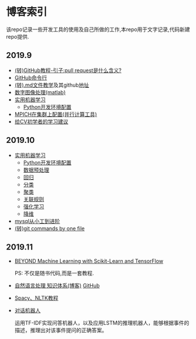 # 博客索引
  
该repo记录一些开发工具的使用及自己所做的工作,本repo用于文字记录,代码新建repo提供.

## 2019.9
* [(转)GitHub教程-引子:pull request是什么含义?](https://github.com/hanxinle/blog/blob/master/articles/github-what%20is%20pull%20request.md)
* [GitHub命令行](https://github.com/hanxinle/blog/blob/master/articles/github_comands.md)
* [(转).md文件教学](https://blog.csdn.net/kaitiren/article/details/38513715)及其github[地址](https://github.com/guodongxiaren/README)
* [数字图像处理(matlab)](https://github.com/hanxinle/matlab_image_processing)
* [实用机器学习](https://github.com/hanxinle/practical_machine_learning)
  * [Python开发环境配置](https://github.com/hanxinle/practical_machine_learning/blob/master/0_Get_Start/start_with_python.md)
* [MPICH在集群上配置(并行计算工具)](https://www.cnblogs.com/hanxinle/p/7688753.html)
* [给CV初学者的学习建议](https://github.com/hanxinle/blog/blob/master/articles/live_record_advice_for_cv_beginner.md)


## 2019.10

* [实用机器学习](https://github.com/hanxinle/practical_machine_learning)
  * [Python开发环境配置](https://github.com/hanxinle/practical_machine_learning/blob/master/0_Get_Start/start_with_python.md)
  * [数据预处理](https://github.com/hanxinle/practical_machine_learning/tree/master/1_Data_Processing)
  * [回归](https://gihub.com/hanxinle/practical_machine_learning/tree/master/2_Regression)
  * [分类](https://github.com/hanxinle/practical_machine_learning/tree/master/3_Classification)
  * [聚类](https://github.com/hanxinle/practical_machine_learning/tree/master/4_Clustering)
  * [关联规则](https://github.com/hanxinle/practical_machine_learning/tree/master/5_Apriori)
  * [强化学习](https://github.com/hanxinle/practical_machine_learning/tree/master/6_Reinforcement%20Learning)
  * [降维](https://github.com/hanxinle/practical_machine_learning/tree/master/7_Dimensionality%20Reduction)
* [mysql从小工到进阶](https://github.com/hanxinle/sql)
* [(转)git commands by one file](https://github.com/hanxinle/blog/blob/master/articles/git_examples.sh)


## 2019.11

* [BEYOND Machine Learning with Scikit-Learn and TensorFlow](https://github.com/ageron/handson-ml)
   
   PS: 不仅是随书代码,而是一套教程.
* [自然语言处理 知识体系(博客)](https://www.cnblogs.com/hanxinle/p/11864806.html) [GitHub](https://github.com/hanxinle/nlp/blob/master/nlp_start.md)
* [Spacy、NLTK教程](https://github.com/hanxinle/nlp/tree/master/Spacy_NLTK)
* [对话机器人](https://github.com/hanxinle/nlp/tree/master/chatbot_)
  
  运用TF-IDF实现问答机器人，以及应用LSTM的推理机器人，能够根据事件的描述，推理出对该事件提问的正确答案。
